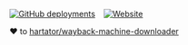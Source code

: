 [![GitHub deployments](https://img.shields.io/github/deployments/lzcapp/longlive.su/github-pages?style=for-the-badge)](#) &ensp; [![Website](https://img.shields.io/website?url=https%3A%2F%2Flonglive.su&style=for-the-badge&label=longlive.su)](#)

:heart: to [hartator/wayback-machine-downloader](https://github.com/hartator/wayback-machine-downloader)